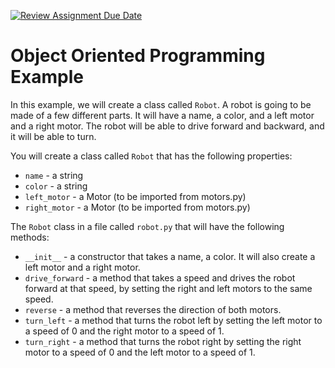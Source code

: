 [![Review Assignment Due Date](https://classroom.github.com/assets/deadline-readme-button-22041afd0340ce965d47ae6ef1cefeee28c7c493a6346c4f15d667ab976d596c.svg)](https://classroom.github.com/a/bWrxVXn-)
# Object Oriented Programming Example

In this example, we will create a class called `Robot`. A robot is going to be
made of a few different parts. It will have a name, a color, and a left motor and a right motor.
The robot will be able to drive forward and backward, and it will be able to turn.

You will create a class called `Robot` that has the following properties:

* `name` - a string
* `color` - a string
* `left_motor` - a Motor (to be imported from motors.py)
* `right_motor` - a Motor (to be imported from motors.py)

The `Robot` class in a file called `robot.py` that will have the following methods:

* `__init__` - a constructor that takes a name, a color. It will also create a left motor and a right motor.
* `drive_forward` - a method that takes a speed and drives the robot forward at that speed, by setting the right and left motors to the same speed.
* `reverse` - a method that reverses the direction of both motors.
* `turn_left` - a method that turns the robot left by setting the left motor to a speed of 0 and the right motor to a speed of 1.
* `turn_right` - a method that turns the robot right by setting the right motor to a speed of 0 and the left motor to a speed of 1.


